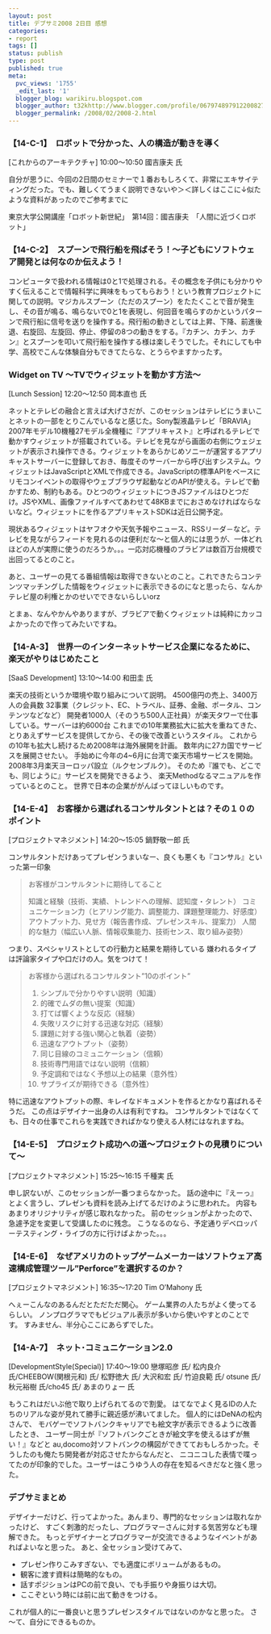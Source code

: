 ```yaml
---
layout: post
title: デブサミ2008 2日目 感想
categories:
- report
tags: []
status: publish
type: post
published: true
meta:
  pvc_views: '1755'
  _edit_last: '1'
  blogger_blog: warikiru.blogspot.com
  blogger_author: t32khttp://www.blogger.com/profile/06797489791220082722noreply@blogger.com
  blogger_permalink: /2008/02/2008-2.html
---
```

<h3>【14-C-1】　ロボットで分かった、人の構造が動きを導く</h3>
[これからのアーキテクチャ] 10:00～10:50 國吉康夫 氏

自分が思うに、今回の2日間のセミナーで１番おもしろくて、非常にエキサイティングだった。でも、難しくてうまく説明できないや＞＜詳しくはここに↓似たような資料があったのでご参考までに

東京大学公開講座「ロボット新世紀」　第14回：國吉康夫　「人間に近づくロボット」
<h3>【14-C-2】　スプーンで飛行船を飛ばそう！～子どもにソフトウェア開発とは何なのか伝えよう！</h3>
コンピュータで扱われる情報は0と1で処理される。その概念を子供にも分かりやすく伝えることで情報科学に興味をもってもらおう！という教育プロジェクトに関しての説明。マジカルスプーン（ただのスプーン）をたたくことで音が発生し、その音が鳴る、鳴らないで0と1を表現し、何回音を鳴らすのかというパターンで飛行船に信号を送りを操作する。飛行船の動きとしては上昇、下降、前進後退、右旋回、左旋回、停止、停留の8つの動きをする。『カチン、カチン、カチン』とスプーンを叩いて飛行船を操作する様は楽しそうでした。それにしても中学、高校でこんな体験自分もできてたらな、とうらやますかったす。
<h3>Widget on TV ～TVでウィジェットを動かす方法～</h3>
[Lunch Session] 12:20～12:50 岡本直也 氏

ネットとテレビの融合と言えば大げさだが、このセッションはテレビにうまいことネットの一部をとりこんでいるなと感じた。Sony製液晶テレビ「BRAVIA」2007年モデル10機種27モデル全機種に『アプリキャスト』と呼ばれるテレビで動かすウィジェットが搭載されている。テレビを見ながら画面の右側にウェジェットが表示され操作できる。ウィジェットをあらかじめソニーが運営するアプリキャストサーバーに登録しておき、毎度そのサーバーから呼び出すシステム。ウィジェットはJavaScriptとXMLで作成できる。JavaScriptの標準APIをベースにリモコンイベントの取得やウェブブラウザ起動などのAPIが使える。テレビで動かすため、制約もある。ひとつのウィジェットにつきJSファイルはひとつだけ。JSやXML、画像ファイルすべてあわせて48KBまでにおさめなければならないなど。ウィジェットにを作るアプリキャストSDKは近日公開予定。

現状あるウィジェットはヤフオクや天気予報やニュース、RSSリーダ－など。テレビを見ながらフィードを見れるのは便利だな～と個人的には思うが、一体どれほどの人が実際に使うのだろうか。。。一応対応機種のブラビアは数百万台規模で出回ってるとのこと。

あと、ユーザーの見てる番組情報は取得できないとのこと。これできたらコンテンツマッチングした情報をウィジェットに表示できるのになと思ったら、なんかテレビ屋の利権とかのせいでできないらしいorz

とまぁ、なんやかんやありますが、ブラビアで動くウィジェットは純粋にカッコよかったので作ってみたいですね。
<h3>【14-A-3】　世界一のインターネットサービス企業になるために、楽天がやりはじめたこと</h3>
[SaaS Development] 13:10～14:00 和田圭 氏

楽天の技術というか環境や取り組みについて説明。
4500億円の売上、3400万人の会員数
32事業（クレジット、EC、トラベル、証券、金融、ポータル、コンテンツなどなど）
開発者1000人（そのうち500人正社員）が楽天タワーで仕事している。サーバーは約6000台
これまでの10年業務拡大に拡大を重ねてきた、とりあえずサービスを提供してから、その後で改善というスタイル。
これからの10年も拡大し続けるため2008年は海外展開を計画。
数年内に27カ国でサービスを展開させたい。
手始めに今年の4~6月に台湾で楽天市場サービスを開始。
2008年3月楽天ヨーロッパ設立（ルクセンブルク）。
そのため『誰でも、どこでも、同じように』サービスを開発できるよう、
楽天Methodなるマニュアルを作っているとのこと。
世界で日本の企業ががんばってほしいものです。
<h3>【14-E-4】　お客様から選ばれるコンサルタントとは？その１０のポイント</h3>
[プロジェクトマネジメント] 14:20～15:05 鍋野敬一郎 氏

コンサルタントだけあってプレゼンうまいなー、良くも悪くも『コンサル』といった第一印象
<blockquote>お客様がコンサルタントに期待してること

知識と経験（技術、実績、トレンドへの理解、認知度・タレント）
コミュニケーション力（ヒアリング能力、調整能力、課題整理能力、好感度）
アウトプット力、見せ方（報告書作成、プレゼンスキル、提案力）
人間的な魅力（幅広い人脈、情報収集能力、技術センス、取り組み姿勢）</blockquote>
つまり、スペシャリストとしての行動力と結果を期待している
嫌われるタイプは評論家タイプや口だけの人。気をつけて！
<blockquote>お客様から選ばれるコンサルタント”10のポイント”
<ol>
	<li>シンプルで分かりやすい説明（知識）</li>
	<li>的確でムダの無い提案（知識）</li>
	<li>打てば響くような反応（経験）</li>
	<li>失敗リスクに対する迅速な対応（経験）</li>
	<li>課題に対する強い関心と執着（姿勢）</li>
	<li>迅速なアウトプット（姿勢）</li>
	<li>同じ目線のコミュニケーション（信頼）</li>
	<li>技術専門用語ではない説明（信頼）</li>
	<li>予定調和ではなく予想以上の結果（意外性）</li>
	<li>サプライズが期待できる（意外性）</li>
</ol>
</blockquote>
特に迅速なアウトプットの際、キレイなドキュメントを作るとかなり喜ばれるそうだ。
この点はデザイナー出身の人は有利ですね。
コンサルタントではなくても、日々の仕事でこれらを実践できればかなり使える人材にはなれますね。
<h3>【14-E-5】　プロジェクト成功への道～プロジェクトの見積りについて～</h3>
[プロジェクトマネジメント] 15:25～16:15 千種実 氏

申し訳ないが、このセッションが一番つまらなかった。
話の途中に『えーっ』とよく言うし、プレゼンも資料を読み上げてるだけのように思われた。
内容もあまりオリジナリティが感じ取れなかった。
前のセッションがよかったので、急遽予定を変更して受講したのに残念。
こうなるのなら、予定通りデベロッパーテスティング・ライブの方に行けばよかった。。。
<h3>【14-E-6】　なぜアメリカのトップゲームメーカーはソフトウェア高速構成管理ツール”Perforce”を選択するのか？</h3>
[プロジェクトマネジメント] 16:35～17:20 Tim O’Mahony 氏

へぇーこんなのあるんだとただただ関心。
ゲーム業界の人たちがよく使ってるらしい。
ノンプログラマでもビジュアル表示が多いから使いやすとのことです。
すみません、半分心ここにあらずでした。
<h3>【14-A-7】　ネット･コミュニケーション2.0</h3>
[DevelopmentStyle(Special)]
17:40～19:00 戀塚昭彦 氏/ 松内良介 氏/CHEEBOW(関根元和) 氏/ 松野徳大 氏/ 大沢和宏 氏/ 竹迫良範 氏/ otsune 氏/ 秋元裕樹 氏/cho45 氏/ あまのりょー 氏

もうこれはだいぶ他で取り上げられてるので割愛。
はてなでよく見るIDの人たちのリアルな姿が見れて勝手に親近感が沸いてました。
個人的にはDeNAの松内さんで、
モバゲーでソフトバンクキャリアでも絵文字が表示できるように改善したとき、
ユーザー同士が『ソフトバンクごときが絵文字を使えるはずが無い！』などと
au,docomo対ソフトバンクの構図ができてておもしろかった。そうしたのも俺たち開発者が対応させたからなんだと、
ニコニコした表情で喋ってたのが印象的でした。ユーザーはこうゆう人の存在を知るべきだなと強く思った。
<h3>デブサミまとめ</h3>
デザイナーだけど、行ってよかった。あんまり、専門的なセッションは取れなかったけど、
すごく刺激的だったし、プログラマーさんに対する気苦労なども理解できた。
もっとデザイナーとプログラマーが交流できるようなイベントがあればよいなと思った。
あと、全セッション受けてみて、
<ul>
	<li>プレゼン作りこみすぎない、でも適度にボリュームがあるもの。</li>
	<li>観客に渡す資料は簡略的なもの。</li>
	<li>話すポジションはPCの前で良い、でも手振りや身振りは大切。</li>
	<li>ここぞという時には前に出て動きをつける。</li>
</ul>
これが個人的に一番良いと思うプレゼンスタイルではないのかなと思った。
さ～て、自分にできるものか。

